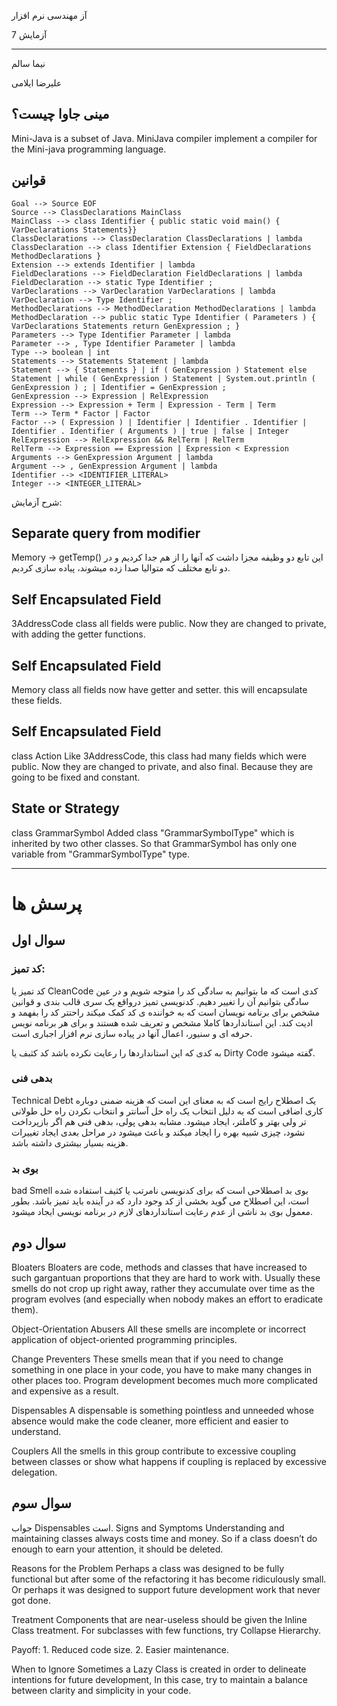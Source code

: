 آز مهندسی نرم افزار

آزمایش 7

-------

نیما سالم

علیرضا ایلامی


## مینی جاوا چیست؟
Mini-Java is a subset of Java. MiniJava compiler implement a compiler for the Mini-java
programming language.

## قوانین
```
Goal --> Source EOF
Source --> ClassDeclarations MainClass
MainClass --> class Identifier { public static void main() { VarDeclarations Statements}}
ClassDeclarations --> ClassDeclaration ClassDeclarations | lambda
ClassDeclaration --> class Identifier Extension { FieldDeclarations MethodDeclarations }
Extension --> extends Identifier | lambda
FieldDeclarations --> FieldDeclaration FieldDeclarations | lambda
FieldDeclaration --> static Type Identifier ;
VarDeclarations --> VarDeclaration VarDeclarations | lambda
VarDeclaration --> Type Identifier ;
MethodDeclarations --> MethodDeclaration MethodDeclarations | lambda
MethodDeclaration --> public static Type Identifier ( Parameters ) { VarDeclarations Statements return GenExpression ; }
Parameters --> Type Identifier Parameter | lambda
Parameter --> , Type Identifier Parameter | lambda
Type --> boolean | int
Statements --> Statements Statement | lambda
Statement --> { Statements } | if ( GenExpression ) Statement else Statement | while ( GenExpression ) Statement | System.out.println ( GenExpression ) ; | Identifier = GenExpression ;
GenExpression --> Expression | RelExpression
Expression --> Expression + Term | Expression - Term | Term
Term --> Term * Factor | Factor
Factor --> ( Expression ) | Identifier | Identifier . Identifier | Identifier . Identifier ( Arguments ) | true | false | Integer
RelExpression --> RelExpression && RelTerm | RelTerm
RelTerm --> Expression == Expression | Expression < Expression
Arguments --> GenExpression Argument | lambda
Argument --> , GenExpression Argument | lambda
Identifier --> <IDENTIFIER_LITERAL>
Integer --> <INTEGER_LITERAL>
```

شرح آزمایش:
## Separate query from modifier
Memory -> getTemp()
این تابع دو وظیفه مجزا داشت که آنها را از هم جدا کردیم و در دو تابع مختلف که متوالیا صدا زده میشوند، پیاده سازی کردیم.

## Self Encapsulated Field
3AddressCode class
all fields were public. Now they are changed to private, with adding the getter functions.

## Self Encapsulated Field
Memory class
all fields now have getter and setter. this will encapsulate these fields.

## Self Encapsulated Field
class Action
Like 3AddressCode, this class had many fields which were public. Now they are changed to private, and also final. Because they are going to be fixed and constant.

## State or Strategy
class GrammarSymbol
Added class "GrammarSymbolType" which is inherited by two other classes. So that GrammarSymbol has only one variable from "GrammarSymbolType" type.


------------------------------------------------------------------------

# پرسش ها
## سوال اول
### کد تمیز:
کد تمیز یا CleanCode کدی است که ما بتوانیم به سادگی کد را متوجه شویم و در عین سادگی بتوانیم آن را تغییر دهیم.
کدنویسی تمیز درواقع یک سری قالب بندی و قوانین مشخص برای برنامه نویسان است که به خواننده ی کد کمک میکند راحتتر کد را بفهمد و ادیت کند. این استانداردها کاملا مشخص و تعریف شده هستند و برای هر برنامه نویس حرفه ای و سنیور، اعمال آنها در پیاده سازی نرم افزار اجباری است.

به کدی که این استانداردها را رعایت نکرده باشد کد کثبف یا Dirty Code گفته میشود.

### بدهی فنی
Technical Debt
یک اصطلاح رایج است که به معنای این است که هزینه ضمنی دوباره کاری اضافی است که به دلیل انتخاب یک راه حل آسانتر و انتخاب نکردن راه حل طولانی تر ولی بهتر و کاملتر، ایجاد میشود. مشابه بدهی پولی، بدهی فنی هم اگر بازپرداخت نشود، چیزی شبیه بهره را ایجاد میکند و باعث میشود در مراحل بعدی ایجاد تغییرات هزینه بسیار بیشتری داشته باشد.

### بوی بد
bad Smell
بوی بد اصطلاحی است که برای کدنویسی نامرتب یا کثیف استفاده شده است، این اصطلاح می گوید بخشی از کد وجود دارد که در آینده باید تمیز باشد. بطور معمول بوی بد ناشی از عدم رعایت استانداردهای لازم در برنامه نویسی ایجاد میشود.


## سوال دوم
Bloaters
Bloaters are code, methods and classes that have increased to such gargantuan proportions that they are hard to work with. Usually these smells do not crop up right away, rather they accumulate over time as the program evolves (and especially when nobody makes an effort to eradicate them).


Object-Orientation Abusers
All these smells are incomplete or incorrect application of object-oriented programming principles.

Change Preventers
These smells mean that if you need to change something in one place in your code, you have to make many changes in other places too. Program development becomes much more complicated and expensive as a result.


Dispensables
A dispensable is something pointless and unneeded whose absence would make the code cleaner, more efficient and easier to understand.

Couplers
All the smells in this group contribute to excessive coupling between classes or show what happens if coupling is replaced by excessive delegation.

## سوال سوم
جواب Dispensables است.
Signs and Symptoms
Understanding and maintaining classes always costs time and money. So if a class doesn’t do enough to earn your attention, it should be deleted.

Reasons for the Problem
Perhaps a class was designed to be fully functional but after some of the refactoring it has become ridiculously small. Or perhaps it was designed to support future development work that never got done.

Treatment
Components that are near-useless should be given the Inline Class treatment.
For subclasses with few functions, try Collapse Hierarchy.

Payoff:
    1. Reduced code size.
    2. Easier maintenance.

When to Ignore
Sometimes a Lazy Class is created in order to delineate intentions for future development, In this case, try to maintain a balance between clarity and simplicity in your code.